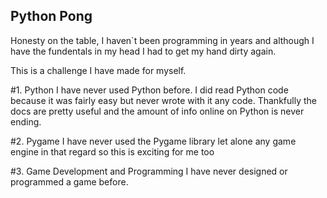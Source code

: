 ## Python Pong

Honesty on the table, I haven`t been programming in years and although I have the fundentals in my head I had to get my hand dirty again.

This is a challenge I have made for myself.

#1. Python
I have never used Python before. I did read Python code because it was fairly easy but never wrote with it any code.
Thankfully the docs are pretty useful and the amount of info online on Python is never ending.

#2. Pygame 
I have never used the Pygame library let alone any game engine in that regard so this is exciting for me too

#3. Game Development and Programming
I have never designed or programmed a game before.
